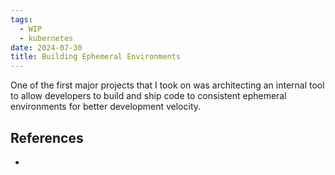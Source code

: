 ```yaml
---
tags:
  - WIP
  - kubernetes
date: 2024-07-30
title: Building Ephemeral Environments
---
```


One of the first major projects that I took on was architecting an internal tool to allow developers to build and ship code to consistent ephemeral environments for better development velocity.

## References

- 

